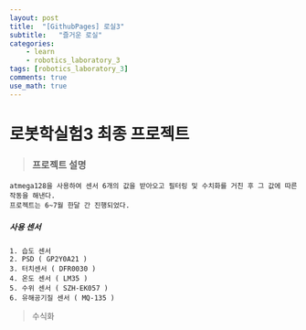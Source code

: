 ```yaml
---
layout: post
title:  "[GithubPages] 로실3"
subtitle:   "즐거운 로실"
categories: 
    - learn
    - robotics_laboratory_3
tags: [robotics_laboratory_3]
comments: true
use_math: true
---
```


# 로봇학실험3 최종 프로젝트
> ### 프로젝트 설명

    atmega128을 사용하여 센서 6개의 값을 받아오고 필터링 및 수치화를 거친 후 그 값에 따른 작동을 해낸다.   
    프로젝트는 6~7월 한달 간 진행되었다.   
    
   ##### 사용 센서
    1. 습도 센서
    2. PSD ( GP2Y0A21 )
    3. 터치센서 ( DFR0030 )
    4. 온도 센서 ( LM35 )
    5. 수위 센서 ( SZH-EK057 )
    6. 유해공기질 센서 ( MQ-135 )

> 수식화
